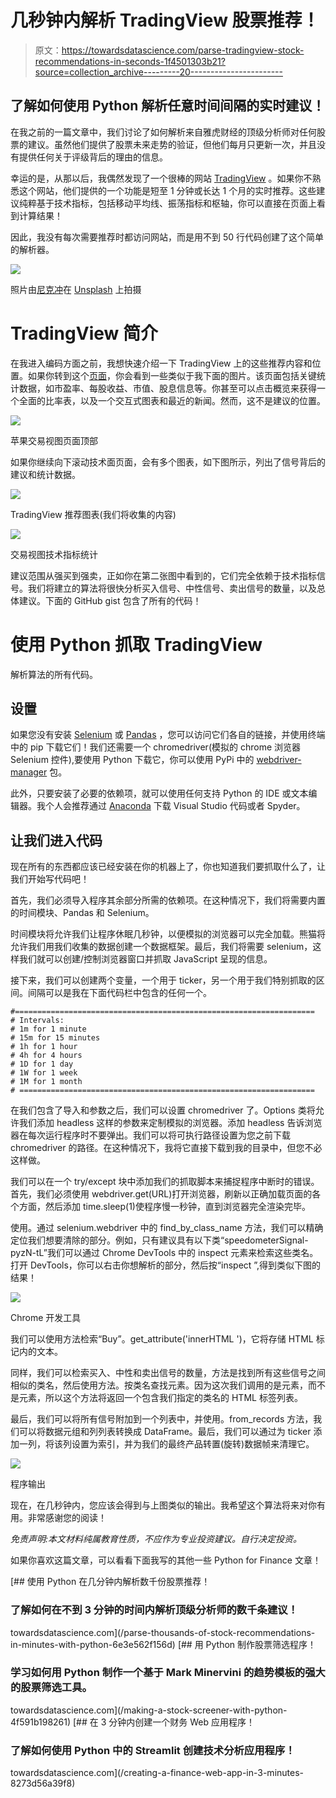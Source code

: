 # 几秒钟内解析 TradingView 股票推荐！

> 原文：<https://towardsdatascience.com/parse-tradingview-stock-recommendations-in-seconds-1f4501303b21?source=collection_archive---------20----------------------->

## 了解如何使用 Python 解析任意时间间隔的实时建议！

在我之前的一篇文章中，我们讨论了如何解析来自雅虎财经的顶级分析师对任何股票的建议。虽然他们提供了股票未来走势的验证，但他们每月只更新一次，并且没有提供任何关于评级背后的理由的信息。

幸运的是，从那以后，我偶然发现了一个很棒的网站 [TradingView](http://tradingview.com/) 。如果你不熟悉这个网站，他们提供的一个功能是短至 1 分钟或长达 1 个月的实时推荐。这些建议纯粹基于技术指标，包括移动平均线、振荡指标和枢轴，你可以直接在页面上看到计算结果！

因此，我没有每次需要推荐时都访问网站，而是用不到 50 行代码创建了这个简单的解析器。

![](img/a0fadbd7a916bad79a6bf9eb61be1fdd.png)

照片由[尼克冲](https://unsplash.com/@nick604?utm_source=unsplash&utm_medium=referral&utm_content=creditCopyText)在 [Unsplash](https://unsplash.com/s/photos/stock-market?utm_source=unsplash&utm_medium=referral&utm_content=creditCopyText) 上拍摄

# TradingView 简介

在我进入编码方面之前，我想快速介绍一下 TradingView 上的这些推荐内容和位置。如果你转到这个[页面](https://www.tradingview.com/symbols/NASDAQ-AAPL/technicals/)，你会看到一些类似于我下面的图片。该页面包括关键统计数据，如市盈率、每股收益、市值、股息信息等。你甚至可以点击概览来获得一个全面的比率表，以及一个交互式图表和最近的新闻。然而，这不是建议的位置。

![](img/c413b92affe1ba609eacb77e64e3d70f.png)

苹果交易视图页面顶部

如果你继续向下滚动技术面页面，会有多个图表，如下图所示，列出了信号背后的建议和统计数据。

![](img/a31f8ad3eeda9aa357d15be760b49ad2.png)

TradingView 推荐图表(我们将收集的内容)

![](img/d438eb7a12b618c8856f49542b91d732.png)

交易视图技术指标统计

建议范围从强买到强卖，正如你在第二张图中看到的，它们完全依赖于技术指标信号。我们将建立的算法将很快分析买入信号、中性信号、卖出信号的数量，以及总体建议。下面的 GitHub gist 包含了所有的代码！

# 使用 Python 抓取 TradingView

解析算法的所有代码。

## 设置

如果您没有安装 [Selenium](https://pypi.org/project/selenium/) 或 [Pandas](https://pypi.org/project/pandas/) ，您可以访问它们各自的链接，并使用终端中的 pip 下载它们！我们还需要一个 chromedriver(模拟的 chrome 浏览器 Selenium 控件),要使用 Python 下载它，你可以使用 PyPi 中的 [webdriver-manager](https://pypi.org/project/webdriver-manager/) 包。

此外，只要安装了必要的依赖项，就可以使用任何支持 Python 的 IDE 或文本编辑器。我个人会推荐通过 [Anaconda](https://www.anaconda.com/) 下载 Visual Studio 代码或者 Spyder。

## 让我们进入代码

现在所有的东西都应该已经安装在你的机器上了，你也知道我们要抓取什么了，让我们开始写代码吧！

首先，我们必须导入程序其余部分所需的依赖项。在这种情况下，我们将需要内置的时间模块、Pandas 和 Selenium。

时间模块将允许我们让程序休眠几秒钟，以便模拟的浏览器可以完全加载。熊猫将允许我们用我们收集的数据创建一个数据框架。最后，我们将需要 selenium，这样我们就可以创建/控制浏览器窗口并抓取 JavaScript 呈现的信息。

接下来，我们可以创建两个变量，一个用于 ticker，另一个用于我们特别抓取的区间。间隔可以是我在下面代码栏中包含的任何一个。

```
#===================================================================
# Intervals: 
# 1m for 1 minute
# 15m for 15 minutes
# 1h for 1 hour
# 4h for 4 hours
# 1D for 1 day
# 1W for 1 week
# 1M for 1 month
# ==================================================================
```

在我们包含了导入和参数之后，我们可以设置 chromedriver 了。Options 类将允许我们添加 headless 这样的参数来定制模拟的浏览器。添加 headless 告诉浏览器在每次运行程序时不要弹出。我们可以将可执行路径设置为您之前下载 chromedriver 的路径。在这种情况下，我将它直接下载到我的目录中，但您不必这样做。

我们可以在一个 try/except 块中添加我们的抓取脚本来捕捉程序中断时的错误。首先，我们必须使用 webdriver.get(URL)打开浏览器，刷新以正确加载页面的各个方面，然后添加 time.sleep(1)使程序慢一秒钟，直到浏览器完全渲染完毕。

使用。通过 selenium.webdriver 中的 find_by_class_name 方法，我们可以精确定位我们想要清除的部分。例如，只有建议具有以下类“speedometerSignal-pyzN-tL”我们可以通过 Chrome DevTools 中的 inspect 元素来检索这些类名。打开 DevTools，你可以右击你想解析的部分，然后按“inspect ”,得到类似下图的结果！

![](img/93d229cc7e1049a03034a8427a684110.png)

Chrome 开发工具

我们可以使用方法检索“Buy”。get_attribute('innerHTML ')，它将存储 HTML 标记内的文本。

同样，我们可以检索买入、中性和卖出信号的数量，方法是找到所有这些信号之间相似的类名，然后使用方法。按类名查找元素。因为这次我们调用的是元素，而不是元素，所以这个方法将返回一个包含我们指定的类名的 HTML 标签列表。

最后，我们可以将所有信号附加到一个列表中，并使用。from_records 方法，我们可以将数据元组和列列表转换成 DataFrame。最后，我们可以通过为 ticker 添加一列，将该列设置为索引，并为我们的最终产品转置(旋转)数据帧来清理它。

![](img/93d473aff882f2adf48933aa416c94bd.png)

程序输出

现在，在几秒钟内，您应该会得到与上图类似的输出。我希望这个算法将来对你有用。非常感谢您的阅读！

*免责声明:本文材料纯属教育性质，不应作为专业投资建议。自行决定投资。*

如果你喜欢这篇文章，可以看看下面我写的其他一些 Python for Finance 文章！

[](/parse-thousands-of-stock-recommendations-in-minutes-with-python-6e3e562f156d) [## 使用 Python 在几分钟内解析数千份股票推荐！

### 了解如何在不到 3 分钟的时间内解析顶级分析师的数千条建议！

towardsdatascience.com](/parse-thousands-of-stock-recommendations-in-minutes-with-python-6e3e562f156d) [](/making-a-stock-screener-with-python-4f591b198261) [## 用 Python 制作股票筛选程序！

### 学习如何用 Python 制作一个基于 Mark Minervini 的趋势模板的强大的股票筛选工具。

towardsdatascience.com](/making-a-stock-screener-with-python-4f591b198261) [](/creating-a-finance-web-app-in-3-minutes-8273d56a39f8) [## 在 3 分钟内创建一个财务 Web 应用程序！

### 了解如何使用 Python 中的 Streamlit 创建技术分析应用程序！

towardsdatascience.com](/creating-a-finance-web-app-in-3-minutes-8273d56a39f8)